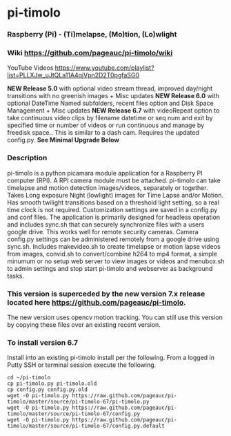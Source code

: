 # pi-timolo
### Raspberry (Pi) - (Ti)melapse, (Mo)tion, (Lo)wlight
### Wiki https://github.com/pageauc/pi-timolo/wiki     
YouTube Videos https://www.youtube.com/playlist?list=PLLXJw_uJtQLa11A4qjVpn2D2T0pgfaSG0

**NEW Release 5.0** with optional video stream thread, improved day/night transitions with no greenish images + Misc updates
**NEW Release 6.0** with optional DateTime Named subfolders, recent files option and Disk Space Management + Misc updates 
**NEW Release 6.7** with videoRepeat option to take continuous video clips by filename datetime or seq num and exit by specified time or number of videos or run continuous and manage by freedisk space..  This is similar to a dash cam.  Requires the updated config.py.
**See Minimal Upgrade Below**

### Description
pi-timolo is a python picamara module application for a Raspberry PI computer (RPI).
A RPI camera module must be attached. pi-timolo can take timelapse and motion detection
images/videos, separately or together. Takes Long exposure Night (lowlight) images for
Time Lapse and/or Motion. Has smooth twilight transitions based on a threshold light
setting, so a real time clock is not required. Customization settings are saved in a config.py and conf files.
The application is primarily designed for headless operation and includes sync.sh that
can securely synchronize files with a users google drive.  This works well for remote security
cameras. Camera config.py settings can be administered remotely from a google drive using sync.sh.
Includes makevideo.sh to create timelapse or motion lapse videos from images, convid.sh to convert/combine 
h264 to mp4 format, a simple minumum or no setup web server to view images or videos and menubox.sh 
to admin settings and stop start pi-timolo and webserver as background tasks.

### This version is superceded by the new version 7.x release located here https://github.com/pageauc/pi-timolo.
The new version uses opencv motion tracking.  You can still use this version by copying these files over an existing
recent version.

### To install version 6.7

Install into an existing pi-timolo install per the following.  From a logged in Putty SSH or terminal session execute the following.

    cd ~/pi-timolo
    cp pi-timolo.py pi-timolo.old
    cp config.py config.py.old
    wget -O pi-timolo.py https://raw.github.com/pageauc/pi-timolo/master/source/pi-timolo-67/pi-timolo.py 
    wget -O pi-timolo.py https://raw.github.com/pageauc/pi-timolo/master/source/pi-timolo-67/config.py     
    wget -O pi-timolo.py https://raw.github.com/pageauc/pi-timolo/master/source/pi-timolo-67/config.py.default
    
    